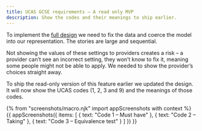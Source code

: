 ```yaml
---
title: UCAS GCSE requirements – A read only MVP
description: Show the codes and their meanings to ship earlier.
---
```

To implement the [full design](/publish-teacher-training-courses/minimum-course-requirements-logic) we need to fix the data and coerce the model into our representation. The stories are large and sequential.

Not showing the values of these settings to providers creates a risk – a provider can’t see an incorrect setting, they won’t know to fix it, meaning some people might not be able to apply. We needed to show the provider’s choices straight away.

To ship the read-only version of this feature earlier we updated the design. It will now show the UCAS codes (1, 2, 3 and 9) and the meanings of those codes.

{% from "screenshots/macro.njk" import appScreenshots with context %}
{{ appScreenshots({
  items: [
    { text: "Code 1 – Must have" },
    { text: "Code 2 – Taking" },
    { text: "Code 3 – Equivalence test" }
  ]
}) }}
